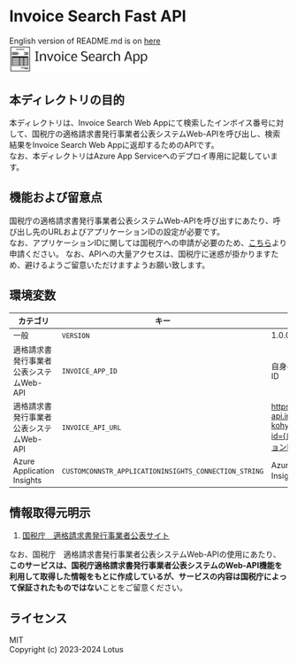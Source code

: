 # Invoice Search Fast API
English version of README.md is on [here](./README_EN.md)  
<img src="assets/img/Invoice%20Search%20App-logo.png" width="50%">  

## 本ディレクトリの目的
本ディレクトリは、Invoice Search Web Appにて検索したインボイス番号に対して、国税庁の適格請求書発行事業者公表システムWeb-APIを呼び出し、検索結果をInvoice Search Web Appに返却するためのAPIです。  
なお、本ディレクトリはAzure App Serviceへのデプロイ専用に記載しています。

## 機能および留意点
国税庁の適格請求書発行事業者公表システムWeb-APIを呼び出すにあたり、呼び出し先のURLおよびアプリケーションIDの設定が必要です。  
なお、アプリケーションIDに関しては国税庁への申請が必要のため、[こちら]("https://www.invoice-kohyo.nta.go.jp/web-api/index.html")より申請ください。  
なお、APIへの大量アクセスは、国税庁に迷惑が掛かりますため、避けるようご留意いただけますようお願い致します。

## 環境変数
| カテゴリ                                | キー                                                 | 値                                                                                    |
| --------------------------------------- | ---------------------------------------------------- | ------------------------------------------------------------------------------------- |
| 一般                                    | `VERSION`                                            | 1.0.0                                                                                 |
| 適格請求書発行事業者公表システムWeb-API | `INVOICE_APP_ID`                                      | 自身のアプリケーションID                                                              |
| 適格請求書発行事業者公表システムWeb-API | `INVOICE_API_URL`                                     | https://web-api.invoice-kohyo.nta.go.jp/1/valid?id={自身のアプリケーションID}&number= |
| Azure Application Insights             | `CUSTOMCONNSTR_APPLICATIONINSIGHTS_CONNECTION_STRING` | Azure Application Insightsの接続文字列                                                |

## 情報取得元明示
1. [国税庁　適格請求書発行事業者公表サイト](https://www.invoice-kohyo.nta.go.jp/index.html)

なお、国税庁　適格請求書発行事業者公表システムWeb-APIの使用にあたり、**このサービスは、国税庁適格請求書発行事業者公表システムのWeb-API機能を利用して取得した情報をもとに作成しているが、サービスの内容は国税庁によって保証されたものではない**ことをご留意ください。  

## ライセンス
MIT  
Copyright (c) 2023-2024 Lotus

